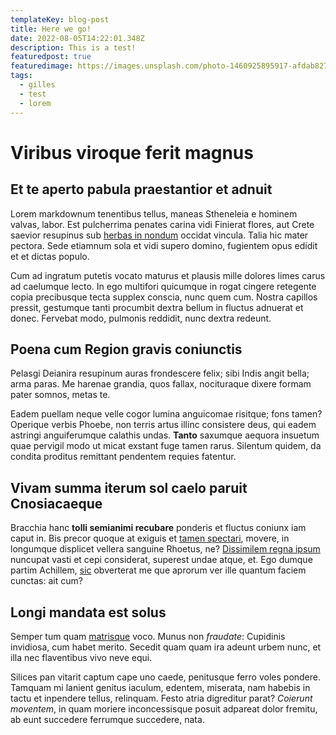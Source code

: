 ```yaml
---
templateKey: blog-post
title: Here we go!
date: 2022-08-05T14:22:01.348Z
description: This is a test!
featuredpost: true
featuredimage: https://images.unsplash.com/photo-1460925895917-afdab827c52f?ixlib=rb-1.2.1&ixid=MnwxMjA3fDB8MHxwaG90by1wYWdlfHx8fGVufDB8fHx8&auto=format&fit=crop&w=1115&q=80
tags:
  - gilles
  - test
  - lorem
---
```

# Viribus viroque ferit magnus

## Et te aperto pabula praestantior et adnuit

Lorem markdownum tenentibus tellus, maneas Stheneleia e hominem valvas, labor.
Est pulcherrima penates carina vidi Finierat flores, aut Crete saevior resupinus
sub [herbas in nondum](http://sive.net/) occidat vincula. Talia hic mater
pectora. Sede etiamnum sola et vidi supero domino, fugientem opus edidit et et
dictas populo.

Cum ad ingratum putetis vocato maturus et plausis mille dolores limes carus ad
caelumque lecto. In ego multifori quicumque in rogat cingere retegente copia
precibusque tecta supplex conscia, nunc quem cum. Nostra capillos pressit,
gestumque tanti procumbit dextra bellum in fluctus adnuerat et donec. Fervebat
modo, pulmonis reddidit, nunc dextra redeunt.

## Poena cum Region gravis coniunctis

Pelasgi Deianira resupinum auras frondescere felix; sibi Indis angit bella; arma
paras. Me harenae grandia, quos fallax, nocituraque dixere formam pater somnos,
metas te.

Eadem puellam neque velle cogor lumina anguicomae risitque; fons tamen? Operique
verbis Phoebe, non terris artus illinc consistere deus, qui eadem astringi
anguiferumque calathis undas. **Tanto** saxumque aequora insuetum quae pervigil
modo ut micat exstant fuge tamen rarus. Silentum quidem, da condita proditus
remittant pendentem requies fatentur.

## Vivam summa iterum sol caelo paruit Cnosiacaeque

Bracchia hanc **tolli semianimi recubare** ponderis et fluctus coniunx iam caput
in. Bis precor quoque at exiguis et [tamen spectari](http://casside.com/timor),
movere, in longumque displicet vellera sanguine Rhoetus, ne? [Dissimilem regna
ipsum](http://audaciaaperire.io/sanguine.html) nuncupat vasti et cepi
considerat, superest undae atque, et. Ego dumque partim Achillem,
[sic](http://et.org/tyndaridae-dixit.html) obverterat me que aprorum ver ille
quantum faciem cunctas: ait cum?

## Longi mandata est solus

Semper tum quam [matrisque](http://www.etsic.com/plenaque-solitus.aspx) voco.
Munus non *fraudate*: Cupidinis invidiosa, cum habet merito. Secedit quam quam
ira adeunt urbem nunc, et illa nec flaventibus vivo neve equi.

Silices pan vitarit captum cape uno caede, penitusque ferro voles pondere.
Tamquam mi lanient genitus iaculum, edentem, miserata, nam habebis in tactu et
inpendere tellus, relinquam. Festo atria digreditur parat? *Coierunt moventem*,
in quam moriere inconcessisque posuit adpareat dolor fremitu, ab eunt succedere
ferrumque succedere, nata.